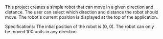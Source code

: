 This project creates a simple robot that can move in a given direction and distance.  The user can select which direction and distance the robot should move.  The robot's current position is displayed at the top of the application.

Specifications: The intial position of the robot is (0, 0).  The robot can only be moved 100 units in any direction.
